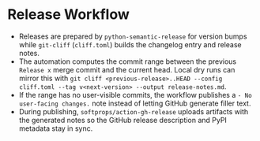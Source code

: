 # Release Workflow

- Releases are prepared by `python-semantic-release` for version bumps while `git-cliff` (`cliff.toml`) builds the changelog entry and release notes.
- The automation computes the commit range between the previous `Release x` merge commit and the current head. Local dry runs can mirror this with `git cliff <previous-release>..HEAD --config cliff.toml --tag v<next-version> --output release-notes.md`.
- If the range has no user-visible commits, the workflow publishes a `- No user-facing changes.` note instead of letting GitHub generate filler text.
- During publishing, `softprops/action-gh-release` uploads artifacts with the generated notes so the GitHub release description and PyPI metadata stay in sync.
